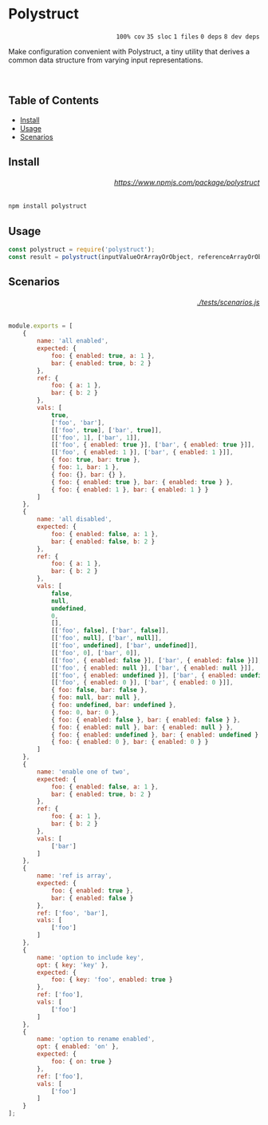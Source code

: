 # Polystruct

<p align="right"><code>100% cov</code>&nbsp;<code>35 sloc</code>&nbsp;<code>1 files</code>&nbsp;<code>0 deps</code>&nbsp;<code>8 dev deps</code></p>

Make configuration convenient with Polystruct, a tiny utility that derives a common data structure from varying input representations.

<br />

<!-- START doctoc generated TOC please keep comment here to allow auto update -->
<!-- DON'T EDIT THIS SECTION, INSTEAD RE-RUN doctoc TO UPDATE -->
## Table of Contents

- [Install](#install)
- [Usage](#usage)
- [Scenarios](#scenarios)

<!-- END doctoc generated TOC please keep comment here to allow auto update -->

## Install

###### <p align="right"><a href="https://www.npmjs.com/package/polystruct">https://www.npmjs.com/package/polystruct</a></p>
```sh
npm install polystruct
```

## Usage

```js
const polystruct = require('polystruct');
const result = polystruct(inputValueOrArrayOrObject, referenceArrayOrObject, optionsObject);
```

## Scenarios

###### <p align="right"><a href="https://github.com/mattriley/node-polystruct/blob/main/./tests/scenarios.js">./tests/scenarios.js</a></p>
```js
module.exports = [
    {
        name: 'all enabled',
        expected: {
            foo: { enabled: true, a: 1 },
            bar: { enabled: true, b: 2 }
        },
        ref: {
            foo: { a: 1 },
            bar: { b: 2 }
        },
        vals: [
            true,
            ['foo', 'bar'],
            [['foo', true], ['bar', true]],
            [['foo', 1], ['bar', 1]],
            [['foo', { enabled: true }], ['bar', { enabled: true }]],
            [['foo', { enabled: 1 }], ['bar', { enabled: 1 }]],
            { foo: true, bar: true },
            { foo: 1, bar: 1 },
            { foo: {}, bar: {} },
            { foo: { enabled: true }, bar: { enabled: true } },
            { foo: { enabled: 1 }, bar: { enabled: 1 } }
        ]
    },
    {
        name: 'all disabled',
        expected: {
            foo: { enabled: false, a: 1 },
            bar: { enabled: false, b: 2 }
        },
        ref: {
            foo: { a: 1 },
            bar: { b: 2 }
        },
        vals: [
            false,
            null,
            undefined,
            0,
            [],
            [['foo', false], ['bar', false]],
            [['foo', null], ['bar', null]],
            [['foo', undefined], ['bar', undefined]],
            [['foo', 0], ['bar', 0]],
            [['foo', { enabled: false }], ['bar', { enabled: false }]],
            [['foo', { enabled: null }], ['bar', { enabled: null }]],
            [['foo', { enabled: undefined }], ['bar', { enabled: undefined }]],
            [['foo', { enabled: 0 }], ['bar', { enabled: 0 }]],
            { foo: false, bar: false },
            { foo: null, bar: null },
            { foo: undefined, bar: undefined },
            { foo: 0, bar: 0 },
            { foo: { enabled: false }, bar: { enabled: false } },
            { foo: { enabled: null }, bar: { enabled: null } },
            { foo: { enabled: undefined }, bar: { enabled: undefined } },
            { foo: { enabled: 0 }, bar: { enabled: 0 } }
        ]
    },
    {
        name: 'enable one of two',
        expected: {
            foo: { enabled: false, a: 1 },
            bar: { enabled: true, b: 2 }
        },
        ref: {
            foo: { a: 1 },
            bar: { b: 2 }
        },
        vals: [
            ['bar']
        ]
    },
    {
        name: 'ref is array',
        expected: {
            foo: { enabled: true },
            bar: { enabled: false }
        },
        ref: ['foo', 'bar'],
        vals: [
            ['foo']
        ]
    },
    {
        name: 'option to include key',
        opt: { key: 'key' },
        expected: {
            foo: { key: 'foo', enabled: true }
        },
        ref: ['foo'],
        vals: [
            ['foo']
        ]
    },
    {
        name: 'option to rename enabled',
        opt: { enabled: 'on' },
        expected: {
            foo: { on: true }
        },
        ref: ['foo'],
        vals: [
            ['foo']
        ]
    }
];
```
